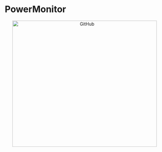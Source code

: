# PowerMonitor

<div align=center><img align="center" src="https://github.com/zhbi98/power-monitor/blob/image/power_monitor.png" alt="GitHub" title="GitHub,Social Coding" width="456" height="400"/></div>

